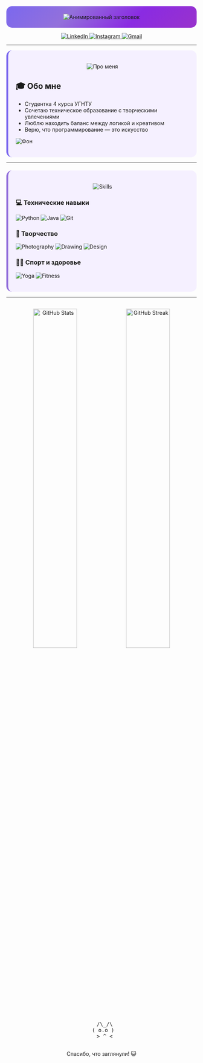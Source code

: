 <!-- Rainbow Wave Header with animated gradient -->
<div align="center" style="background: linear-gradient(135deg, #7B68EE, #9370DB, #8A2BE2, #9932CC); padding: 20px; border-radius: 15px;">
  <img src="https://readme-typing-svg.herokuapp.com?font=Fira+Code&size=30&duration=3000&pause=500&color=FFFFFF&center=true&vCenter=true&width=800&height=80&lines=Приветствую+в+моём+пространстве!👋;Влада+Хасанова+—+Студент+и+Творческая+личность+😺" alt="Анимированный заголовок">
</div>

<!-- Social Media Badges with hover effects -->
<p align="center">
  <a href="https://in.linkedin.com/in/primer" target="_blank">
    <img src="https://img.shields.io/badge/LinkedIn-%230A66C2.svg?style=for-the-badge&logo=linkedin&logoColor=white" alt="LinkedIn" onmouseover="this.style.transform='scale(1.1)'" onmouseout="this.style.transform='scale(1)'">
  </a>
  <a href="https://www.instagram.com/primer" target="_blank">
    <img src="https://img.shields.io/badge/Instagram-%23E4405F.svg?style=for-the-badge&logo=instagram&logoColor=white" alt="Instagram" onmouseover="this.style.transform='scale(1.1)'" onmouseout="this.style.transform='scale(1)'">
  </a>
  <a href="mailto:primer" target="_blank">
    <img src="https://img.shields.io/badge/Gmail-D14836?style=for-the-badge&logo=gmail&logoColor=white" alt="Gmail" onmouseover="this.style.transform='scale(1.1)'" onmouseout="this.style.transform='scale(1)'">
  </a>
</p>

---

<!-- About Me Section with purple card -->
<div style="background-color: #f5f0ff; padding: 20px; border-radius: 15px; border-left: 5px solid #7B68EE;">
  <p align="center">
    <img src="https://img.shields.io/badge/😺_Обо_мне-%237B68EE?style=for-the-badge&logo=readme&logoColor=white" alt="Про меня">
  </p>

  ## 🎓 Обо мне
  - Студентка 4 курса УГНТУ
  - Сочетаю техническое образование с творческими увлечениями
  - Люблю находить баланс между логикой и креативом
  - Верю, что программирование — это искусство
  
  ![Фон](https://i.pinimg.com/736x/e2/08/4a/e2084ada0ade64fbeb5327a48427fd00.jpg)
</div>

---

<!-- Skills Section with animated elements -->
<div style="background-color: #f5f0ff; padding: 20px; border-radius: 15px; margin-top: 20px; border-left: 5px solid #9370DB;">
  <p align="center">
    <img src="https://img.shields.io/badge/🌈_Мои_навыки_и_увлечения-%239932CC?style=for-the-badge" alt="Skills">
  </p>

  ### 💻 Технические навыки
  <p>
    <img src="https://img.shields.io/badge/Python-3776AB?style=flat-square&logo=python&logoColor=white" alt="Python">
    <img src="https://img.shields.io/badge/Java-007396?style=flat-square&logo=java&logoColor=white" alt="Java">
    <img src="https://img.shields.io/badge/Git-F05032?style=flat-square&logo=git&logoColor=white" alt="Git">
  </p>

  ### 🎨 Творчество
  <p>
    <img src="https://img.shields.io/badge/Фотография-11AABB?style=flat-square&logo=camera&logoColor=white" alt="Photography">
    <img src="https://img.shields.io/badge/Рисование-FF6B6B?style=flat-square&logo=color-palette&logoColor=white" alt="Drawing">
    <img src="https://img.shields.io/badge/Дизайн-7B68EE?style=flat-square&logo=adobe-creative-cloud&logoColor=white" alt="Design">
  </p>

  ### 🧘‍♀️ Спорт и здоровье
  <p>
    <img src="https://img.shields.io/badge/Йога-4CAF50?style=flat-square&logo=yoga&logoColor=white" alt="Yoga">
    <img src="https://img.shields.io/badge/Фитнес-FF5722?style=flat-square&logo=dumbbell&logoColor=white" alt="Fitness">
  </p>
</div>

---

<!-- GitHub Stats Section with purple theme -->
<div align="center" style="margin-top: 30px;">
  <img src="https://github-readme-stats.vercel.app/api?username=VladaHasV2&show_icons=true&theme=radical&bg_color=30,7B68EE,9370DB&title_color=fff&text_color=fff&icon_color=fff" alt="GitHub Stats" width="48%">
  <img src="https://github-readme-streak-stats.herokuapp.com/?user=VladaHasV2&theme=radical&background=30,7B68EE,9370DB&stroke=FFFFFF&ring=FFFFFF&fire=FFFFFF&currStreakNum=FFFFFF&sideNums=FFFFFF&currStreakLabel=FFFFFF&sideLabels=FFFFFF&dates=FFFFFF" alt="GitHub Streak" width="48%">
</div>

<!-- Cat ASCII Art -->
<div align="center">
  <pre>
  /\_/\
 ( o.o )
  > ^ <
  </pre>
  <p>Спасибо, что заглянули! 😺</p>
</div>
